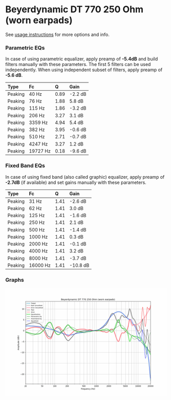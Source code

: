# Beyerdynamic DT 770 250 Ohm (worn earpads)
See [usage instructions](https://github.com/jaakkopasanen/AutoEq#usage) for more options and info.

### Parametric EQs
In case of using parametric equalizer, apply preamp of **-5.4dB** and build filters manually
with these parameters. The first 5 filters can be used independently.
When using independent subset of filters, apply preamp of **-5.6 dB**.

| Type    | Fc       |    Q | Gain    |
|:--------|:---------|:-----|:--------|
| Peaking | 40 Hz    | 0.89 | -2.2 dB |
| Peaking | 76 Hz    | 1.88 | 5.8 dB  |
| Peaking | 115 Hz   | 1.86 | -3.2 dB |
| Peaking | 206 Hz   | 3.27 | 3.1 dB  |
| Peaking | 3359 Hz  | 4.94 | 5.4 dB  |
| Peaking | 382 Hz   | 3.95 | -0.6 dB |
| Peaking | 510 Hz   | 2.71 | -0.7 dB |
| Peaking | 4247 Hz  | 3.27 | 1.2 dB  |
| Peaking | 19727 Hz | 0.18 | -9.6 dB |

### Fixed Band EQs
In case of using fixed band (also called graphic) equalizer, apply preamp of **-2.7dB**
(if available) and set gains manually with these parameters.

| Type    | Fc       |    Q | Gain     |
|:--------|:---------|:-----|:---------|
| Peaking | 31 Hz    | 1.41 | -2.6 dB  |
| Peaking | 62 Hz    | 1.41 | 3.0 dB   |
| Peaking | 125 Hz   | 1.41 | -1.6 dB  |
| Peaking | 250 Hz   | 1.41 | 2.1 dB   |
| Peaking | 500 Hz   | 1.41 | -1.4 dB  |
| Peaking | 1000 Hz  | 1.41 | 0.3 dB   |
| Peaking | 2000 Hz  | 1.41 | -0.1 dB  |
| Peaking | 4000 Hz  | 1.41 | 3.2 dB   |
| Peaking | 8000 Hz  | 1.41 | -3.7 dB  |
| Peaking | 16000 Hz | 1.41 | -10.8 dB |

### Graphs
![](./Beyerdynamic%20DT%20770%20250%20Ohm%20(worn%20earpads).png)